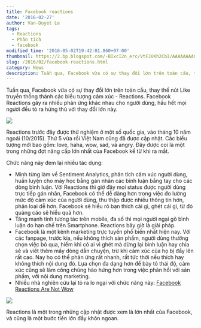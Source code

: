 ```yaml
---
title: Facebook reactions
date: '2016-02-27'
author: Van-Duyet Le
tags:
  - Reactions
  - Phân tích
  - facebook
modified_time: '2016-05-02T19:42:01.860+07:00'
thumbnail: https://2.bp.blogspot.com/-BIxcI2n_erc/VtFJUKh2CbI/AAAAAAAAQbI/l49PMUxYiGE/s1600/reaction.gif
slug: /2016/02/facebook-reactions.html
category: News
description: Tuần qua, Facebook vừa có sự thay đổi lớn trên toàn cầu, thay thế nút Like truyền thống thành các biểu tượng cảm xúc - Reactions. Facebook Reactions gây ra nhiều phản ứng khác nhau cho người dùng, hầu hết mọi người đều tỏ ra hứng thú với thay đổi lớn này.
---
```


Tuần qua, Facebook vừa có sự thay đổi lớn trên toàn cầu, thay thế nút Like truyền thống thành các biểu tượng cảm xúc - Reactions. Facebook Reactions gây ra nhiều phản ứng khác nhau cho người dùng, hầu hết mọi người đều tỏ ra hứng thú với thay đổi lớn này.

![](https://2.bp.blogspot.com/-BIxcI2n_erc/VtFJUKh2CbI/AAAAAAAAQbI/l49PMUxYiGE/s640/reaction.gif)

Reactions trước đây được thử nghiệm ở một số quốc gia, vào tháng 10 năm ngoái (10/2015).
Thứ 5 vừa rồi Việt Nam cũng đã được cập nhật. Các biểu tượng mới bao gồm: love, haha, wow, sad, và angry. Đây được coi là một trong những đợt nâng cấp lớn nhất của Facebook kể từ khi ra mắt.

Chức năng này đem lại nhiều tác dụng:

- Mình từng làm về Sentiment Analytics, phân tích cảm xúc người dùng, huấn luyện cho máy học bằng gán nhãn các bình luận bằng tay cho các dòng bình luận. Với Reactions thì giờ đây mọi status được người dùng trực tiếp gán nhãn, Facebook có thể dễ dàng hơn trong việc đo lường mức độ cảm xúc của người dùng, thu thập được nhiều thông tin hơn, phân loại dễ hơn. Facebook sẽ hiểu rõ bạn thích cái gì, ghét cái gì, từ đó quảng cáo sẽ hiểu quả hơn.
- Tăng mạnh tính tương tác trên mobile, đa số thì mọi người ngại gõ bình luận do hạn chế trên Smartphone. Reactions bây giờ là giải pháp.
- Facebook là một kênh marketing trực tuyến phổ biến nhất hiện nay. Với các fanpage, trước kia, nếu không thích sản phẩm, người dùng thường chọn việc bỏ qua, hiếm khi có ai vì ghét mà dừng lại bình luận hay chia sẻ và viết thêm mấy dòng dẫn chuyện, trừ khi cảm xúc của họ bị đẩy lên rất cao. Nay họ có thể phản ứng rất nhanh, rất tức thời nếu thích hay không thích nội dung đó. Lựa chọn đa dạng hơn để bày tỏ thái độ, cảm xúc cũng sẽ làm công chúng hào hứng hơn trong việc phản hồi với sản phẩm, với nội dung marketing.
- Nhiều nhà nghiên cứu lại tỏ ra lo ngại với chức năng này: [Facebook Reactions Are Not Wow](http://www.slate.com/articles/technology/users/2016/02/facebook_reactions_are_not_wow.html)

![](https://1.bp.blogspot.com/-W3mer4LzCX0/VtHQ64cnuyI/AAAAAAAAQdg/g5wjUflAtRs/s1600/Screenshot%2Bfrom%2B2016-02-27%2B23-07-30.png)

Reactions là một trong những cập nhật được xem là lớn nhất của Facebook, và cũng là một bước tiến lớn đầy khôn ngoan.
